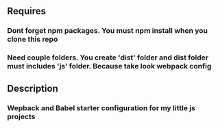 ## Requires
### Dont forget npm packages. You must npm install when you clone this repo

### Need couple folders. You create 'dist' folder and dist folder must includes 'js' folder. Because take look webpack config

## Description
### Wepback and Babel starter configuration for my little js projects